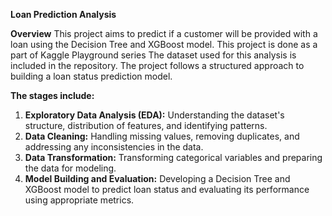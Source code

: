 **Loan Prediction Analysis** 

**Overview** 
This project aims to predict if a customer will be provided with a loan using the Decision Tree and XGBoost model. This project is done as a part of Kaggle Playground series 
The dataset used for this analysis is included in the repository. 
The project follows a structured approach to building a loan status prediction model.

**The stages include:** 
1. **Exploratory Data Analysis (EDA):** Understanding the dataset's structure, distribution of features, and identifying patterns. 
2. **Data Cleaning:** Handling missing values, removing duplicates, and addressing any inconsistencies in the data.
3. **Data Transformation:** Transforming categorical variables and preparing the data for modeling.
4. **Model Building and Evaluation:** Developing a Decision Tree and XGBoost model to predict loan status and evaluating its performance using appropriate metrics.


